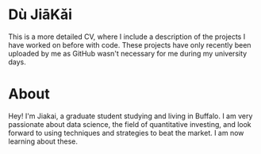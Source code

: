 # Dù JiāKǎi
This is a more detailed CV, where I include a description of the projects I have worked on before with code. These projects have only recently been uploaded by me as GitHub wasn't necessary for me during my university days.
# About 
Hey! I'm Jiakai, a graduate student studying and living in Buffalo. I am very passionate about data science, the field of quantitative investing, and look forward to using techniques and strategies to beat the market. I am now learning about these.
